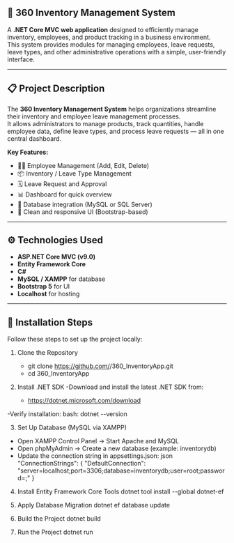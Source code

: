 ## 🏢 360 Inventory Management System

A **.NET Core MVC web application** designed to efficiently manage inventory, employees, and product tracking in a business environment.  
This system provides modules for managing employees, leave requests, leave types, and other administrative operations with a simple, user-friendly interface.

---

## 📋 Project Description

The **360 Inventory Management System** helps organizations streamline their inventory and employee leave management processes.  
It allows administrators to manage products, track quantities, handle employee data, define leave types, and process leave requests — all in one central dashboard.

**Key Features:**
- 👩‍💼 Employee Management (Add, Edit, Delete)
- 📦 Inventory / Leave Type Management
- 🗓️ Leave Request and Approval
- 📊 Dashboard for quick overview
- 💾 Database integration (MySQL or SQL Server)
- 🎨 Clean and responsive UI (Bootstrap-based)

---

## ⚙️ Technologies Used

- **ASP.NET Core MVC (v9.0)**  
- **Entity Framework Core**  
- **C#**  
- **MySQL / XAMPP** for database  
- **Bootstrap 5** for UI  
- **Localhost** for hosting  

---

## 🚀 Installation Steps

Follow these steps to set up the project locally:

1. Clone the Repository
   - git clone https://github.com/<your-username>/360_InventoryApp.git
   - cd 360_InventoryApp

2. Install .NET SDK
-Download and install the latest .NET SDK from:
   - https://dotnet.microsoft.com/download
     
-Verify installation:
bash:
dotnet --version

3. Set Up Database (MySQL via XAMPP)
- Open XAMPP Control Panel → Start Apache and MySQL
- Open phpMyAdmin → Create a new database (example: inventorydb)
- Update the connection string in appsettings.json:
json
"ConnectionStrings": {
  "DefaultConnection": "server=localhost;port=3306;database=inventorydb;user=root;password=;"
}

4. Install Entity Framework Core Tools
dotnet tool install --global dotnet-ef

5. Apply Database Migration
dotnet ef database update

6. Build the Project
dotnet build

7. Run the Project
dotnet run
